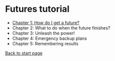 # Futures tutorial

* [Chapter 1: How do I get a future?](./ObtainingFutures.md)
* Chapter 2: What to do when the future finishes?
* Chapter 3: Unleash the power!
* Chapter 4: Emergency backup plans
* Chapter 5: Remembering results

[Back to start page](../../)